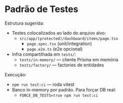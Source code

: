 # Padrão de Testes

Estrutura sugerida:

- Testes colocalizados ao lado do arquivo alvo:
  - `src/app/(protected)/dashboard/items/page.tsx`
    - `page.spec.tsx` (unit/integration)
    - `page.e2e.ts` (e2e opcional)
- Infra compartilhada em `tests/`:
  - `tests/in-memory/` — cliente Prisma em memória
  - `tests/factory/` — factories de entidades

Execução:

- `npm run test:ci` — roda vitest
- Banco in-memory por padrão. Para forçar DB real:
  - `FORCE_DB_TESTS=true npm run test:ci`
